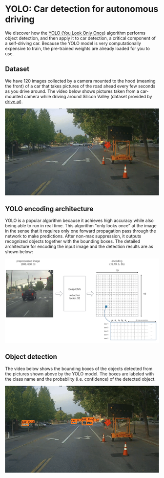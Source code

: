 # YOLO: Car detection for autonomous driving

We discover how the [YOLO (You Look Only Once)](https://pjreddie.com/darknet/yolo/) algorithm performs object detection, and then apply it to car detection, a critical component of a self-driving car. Because the YOLO model is very computationally expensive to train, the pre-trained weights are already loaded for you to use.

## Dataset
We have 120 images collected by a camera mounted to the hood (meaning the front) of a car that takes pictures of the road ahead every few seconds as you drive around. The video below shows pictures taken from a car-mounted camera while driving around Silicon Valley (dataset provided by <a href="https://www.drive.ai/">drive.ai</a>).

![road video](nb_images/road_video.gif)

## YOLO encoding architecture
YOLO is a popular algorithm because it achieves high accuracy while also being able to run in real time. This algorithm "only looks once" at the image in the sense that it requires only one forward propagation pass through the network to make predictions. After non-max suppression, it  outputs recognized objects together with the bounding boxes. The detailed architecture for encoding the input image and the detection results are as shown below:

![Encoding architecture](nb_images/architecture.png)

## Object detection

The video below shows the bounding boxes of the objects detected from the pictures shown above by the YOLO model. The boxes are labeled with the class name and the probability (i.e. confidence) of the detected object.

![road video](nb_images/pred_video.gif)
